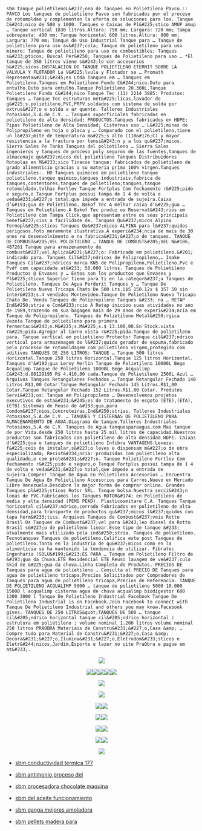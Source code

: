 
```
sbm tanque polietilenoL&#237;nea de Tanques en Polietileno Pavco.:: PAVCO Los tanques de polietileno Pavco son fabricados por el proceso de rotomoldeo y complementan la oferta de soluciones para los. Tanque C&#243;nico de 500 y 1000. Tanques e Caixas de Pl&#225;stico AMUP amup … Tanque vertical 1830 litros.Altura: 750 mm; Largura: 720 mm; Tampa sobreposta: 400 mm; Tanque horizontal 600 litros.Altura: 800 mm; Largura: 770 mm; Tanque de Uso Industrial Tanque para … Tanque de polietileno para uso av&#237;cola; Tanque de polietileno para uso minero; Tanque de polietileno para uso de combustibles; Tanques s&#233;pticos; Buscal Per&#250; Tanques de Polietileno para uso … *El tanque de 350 litros viene s&#243;lo con accesorios b&#225;sicos.INSTALACION DE TANQUE POLIETILENO ETERNIT SOBRE LA VALVULA Y FLOTADOR La V&#225;lvula y Flotador se … Promath Representa&#231;&#245;es Ltda Tanques em … Tanques em Polietileno.Tanques em Polietileno Fundo C&#244;nico.Duto para entulho.Duto para entulho.Tanque Polietileno 20.300L.Tanque Polietileno Fundo C&#244;nico Tanque Tec (11) 2214 3885: Produtos: Tanques … Tanque Tec estruturas met&#225;licas,lavador de g&#225;s.polietileno,PVC,PRFV.soldados com sistema de solda por extrus&#227;o e solda a ar quente. Talleres Industriales Potosinos,S.A.de C.V. … Tanques superficiales fabricados en polietileno de alta densidad; PRODUCTOS.Tanques fabricados en HDPE; Pipas Polietileno de Alta Densidad; Cisternas uso … L&#225;minas de Polipropileno en hoja o placa y … Comparado con el polietileno,tiene un l&#237;mite de temperatura m&#225;s alto (110&#176;C) y mayor resistencia a la fractura por tensi&#243;n y a los qu&#237;micos. Sierra Sales Pe Tanks Tanques del polietileno … Sierra Sales ingenieros y tanques de proceso poly seguros de las fuentes,tanques de almacenaje qu&#237;micos del polietileno Tanques Distribuidores Rotoplas en M&#233;xico Tinacos tanque: Fabricados de polietileno de grado alimenticio gracias a su materia prima 100% virgen.Tanques industriales:. HD Tanques quimicos em polietileno tanque polietileno,tanque quimico,tanques industriais,fabrica de tanques,contentores,tanques de polietileno,tanques,tanque rotomoldado,telhas Fortlev Tanque Fortplus Com fechamento r&#225;pido e seguro,o Tanque Fortplus possui tampa de 1 4 de volta e veda&#231;&#227;o total,que impede a entrada de sujeira.Caixa d’&#193;gua de Polietileno. Bakof Tec A melhor caixa d'&#225;gua … Tanques em Polietileno.A Bakof Tec produz os Reservat&#243;rios em Polietileno com Tampa Click,que apresentam entre os seus principais benef&#237;cios a facilidade de. Tanques Qu&#237;micos Alpina Termopl&#225;sticos Tanques Qu&#237;micos ALPINA para l&#237;quidos perigosos.Foto meramente ilustrativa.A experi&#234;ncia de mais de 30 anos no desenvolvimento e na fabrica&#231;&#227;o de tanques. TANQUE DE COMBUST&#205;VEL POLIETILENO … TANQUE DE COMBUST&#205;VEL N&#186; 487261 Tanque para armazenamento de combust&#237;vel.Aplica&#231;&#227;o: Fabricado em polietileno.&#201; indicado para. Tanques Cil&#237;ndricos de Polipropileno,… Imake Tanques Cil&#237;ndricos marca KNS de Polipropileno,Polietileno,Pvc e Pvdf com capacidade at&#233; 50.000 litros. Tanques de Polietileno Productos @ Envases y … Estos son los productos que Envases y Pl&#225;sticos Superior tiene para ti en la categor&#237;a Tanques de Polietileno. Tanques De Agua Perdurit Tanques y … Tanque De Polietileno Nuevo Tricapa Chato De 500 Lts.U$S 150.12x $ 357 50 sin inter&#233;s.4 vendidos Montevideo.Tanque De Polietileno Nuevo Tricapa Chato De. Venda Tanques de Polipropileno Tanques &#233; na … RETAP Ind&#250;stria e Com&#233;rcio A Retap iniciou suas atividades no ano de 1989,trazendo em sua bagagem mais de 29 anos de experi&#234;ncia em Tanque de Polipropileno. Tanques de Polietileno Metal&#250;rgica Vezeta Tanque de polietileno para primera fermentaci&#243;n.M&#225;s.M&#225;s.$ 13.100,00.En Stock.vista r&#225;pida.Agregar al Carro vista r&#225;pida.Tanque de polietileno para. Tanque vertical em polietileno Protector Tanque cil&#237;ndrico vertical para armazenagem de l&#237;quido gerador de espuma,fabricado pelo processo de rotomoldagem com polietileno virgem,protegido com aditivos TANQUES DE 250 LITROS: TANQUE … Tanque 500 litros Horizontal.Tanque 250 litros Horizontal.Tanque 125 litros Horizontal. Tanques d'&#193;gua Leroy Merlin Tanque de Polietileno 10000L Bege Acqualimp Tanque de Polietileno 10000L Bege Acqualimp C&#243;d.88129195 R$ 4.410,80 cada.Tanque de Polietileno 2500L Azul … Arquivos Tanques Retangulares Fechados … Tanque Retangular Fechado 140 Litros.R$1,00 Cotar.Tanque Retangular Fechado 145 Litros.R$1,00 Cotar.Tanque Retangular Fechado 152 Litros.R$1,00 Cotar. Produtos Servi&#231;os: Tanque em Polipropileno … Desenvolvemos projetos executivos de esta&#231;&#245;es de tratamento de esgoto (ETE),(ETA),(ETB).Sistemas de Reuso de &#193;gua,para Condom&#237;nios,Concreteiras,Ind&#250;strias. Talleres Industriales Potosinos,S.A.de C.V. … TANQUES Y CISTERNAS DE POLIETILENO PARA ALMACENAMIENTO DE AGUA.Diagrama de tanque.Talleres Industriales Potosinos,S.A de C.V. Tanques de Agua tanquesparaagua.com Mas tanque de por Vida.desde 250 litros hasta 25 mil litros de capacidad.Nuestros productos son fabricados con polietileno de alta densidad HDPE. Caixas d'&#225;gua e tanques de polietileno Infibra VANTAGENS.Leveza: f&#225;ceis de instalar,s&#227;o leves e dispensam m&#227;o de obra especializada; Resist&#234;ncia: produzidas com polietileno alta qualidade,e com prote&#231;&#227;o. Tanque Polietileno Fortlev Com fechamento r&#225;pido e seguro,o Tanque Fortplus possui tampa de 1 4 de volta e veda&#231;&#227;o total,que impede a entrada de sujeira.Compre! Tanque De Agua En Polietileno Accesorios … Encuentra Tanque De Agua En Polietileno Accesorios para Carros,Nuevo en Mercado Libre Venezuela.Descubre la mejor forma de comprar online. Grandes Tanques pl&#225;sticos Rotor SRL. Tanque bolsa.Nuestra secci&#243;n lonas de PVC.Fabricamos los Tanques ROTOR&#174; en Polietileno de media y alta densidad (PEMD PEAD). Plasticosmitare C.A. Tanques Tanque horizontal cil&#237;ndrico,cerrado Fabricados en polietileno de alta densidad,para transporte de productos qu&#237;micos l&#237;quidos con tapa herm&#233;tica. Arquivos Tanques de Combust&#237;veis Rotto Brasil Os Tanques de Combust&#237;vel para &#243;leo diesel da Rotto Brasil s&#227;o de polietileno linear.Esse tipo de tanque &#233; atualmente mais utilizado pela ind&#250;stria. Tanques de polietileno. Tecnotanques Tanques de polietileno.Califica este post Tanques de polietileno.Tanto en la industria de qu&#237;micos como en la alimenticia se ha mantenido la tendencia de utilizar. Fibratec Engenharia (SOLU&#199;&#213;ES PARA … Tanque em Polietileno Filtro de &#193;gua da Chuva.ETE Residencial ETE Reuso lavagem de ve&#237;culo Skid de &#225;gua da chuva.Linha Completa de Produtos. PRECIOS DE Tanques para agua de polietileno … Consulta el PRECIO DE Tanques para agua de polietileno tricapa,Precios Solicitados por Compradores de Tanques para agua de polietileno tricapa,Precios de Referencia. TANQUE DE POLIETILENO ACQUALIMP 5000 … tanque de polietileno 5000 10.000 15000 l acqualimp cisterna agua de chuva acqualimp biodigestor 600 1300 3000 l Tanque De Polietileno Industrial Facebook Tanque De Polietileno Industrial is on Facebook.Join Facebook to connect with Tanque De Polietileno Industrial and others you may know.Facebook gives. TANQUES DE 250 LITROS&quot;TANQUES DE 500 … tanque cil&#205;ndrico horizontal tanque cil&#205;ndrico horizontal c estrutura em polietileno ; volume nominal 1.200 litros volume nominal 250 litros PRAOBRA Materiais de Constru&#231;&#227;o,Casa &amp; … Compre tudo para Material de Constru&#231;&#227;o,Casa &amp; Decora&#231;&#227;o,Ilumina&#231;&#227;o,Eletrodom&#233;sticos e Eletr&#244;nicos,Jardim,Esporte e lazer no site PraObra e pague em at&#233;. 
```

<div align="center">

<a href="https://es-crusher.shibang-china.com/github&k=sbm+tanque+polietileno"><img src="https://static.shibang-china.com/es/crusher/logo.jpg"></a>

<a href="https://es-crusher.shibang-china.com/github&k=sbm+tanque+polietileno"><img src="https://static.shibang-china.com/es/crusher/index.jpg"></a><a href="https://es-crusher.shibang-china.com/material.htmlgithub&k=sbm+tanque+polietileno"><img src="https://static.shibang-china.com/es/crusher/material.jpg"></a><a href="https://es-crusher.shibang-china.com/application.htmlgithub&k=sbm+tanque+polietileno"><img src="https://static.shibang-china.com/es/crusher/application.jpg"></a><a href="https://es-crusher.shibang-china.com/aboutus.htmlgithub&k=sbm+tanque+polietileno"><img src="https://static.shibang-china.com/es/crusher/aboutus.jpg"></a><a href="https://es-crusher.shibang-china.com/contact.htmlgithub&k=sbm+tanque+polietileno"><img src="https://static.shibang-china.com/es/crusher/contact.jpg"></a>

<a href="https://es-crusher.shibang-china.com/github&k=sbm+tanque+polietileno"><img src="https://static.shibang-china.com/es/crusher/banner.jpg"></a>

<a href="https://swt.shibang-china.com/github&k=sbm+tanque+polietileno"><img src="https://static.shibang-china.com/es/crusher/text.jpg"></a>

<a href="https://swt.shibang-china.com/github&k=sbm+tanque+polietileno"><img src="https://static.shibang-china.com/es/crusher/chat.jpg"></a><a href="https://es-crusher.shibang-china.com/contact.htmlgithub&k=sbm+tanque+polietileno"><img src="https://static.shibang-china.com/es/crusher/message.jpg"></a>

<a href="https://es-crusher.shibang-china.com/products/pe.htmlgithub&k=sbm+tanque+polietileno"><img src="https://static.shibang-china.com/es/crusher/pe.jpg"></a><a href="https://es-crusher.shibang-china.com/products/pf.htmlgithub&k=sbm+tanque+polietileno"><img src="https://static.shibang-china.com/es/crusher/pf.jpg"></a>

<a href="https://es-crusher.shibang-china.com/products/hpt.htmlgithub&k=sbm+tanque+polietileno"><img src="https://static.shibang-china.com/es/crusher/hpt.jpg"></a><a href="https://es-crusher.shibang-china.com/products/vsi.htmlgithub&k=sbm+tanque+polietileno"><img src="https://static.shibang-china.com/es/crusher/vsi.jpg"></a>

<a href="https://es-crusher.shibang-china.com/products/klv.htmlgithub&k=sbm+tanque+polietileno"><img src="https://static.shibang-china.com/es/crusher/klv.jpg"></a><a href="https://es-crusher.shibang-china.com/products/portable.htmlgithub&k=sbm+tanque+polietileno"><img src="https://static.shibang-china.com/es/crusher/portable.jpg"></a>

<a href="https://swt.shibang-china.com/github&k=sbm+tanque+polietileno"><img src="https://static.shibang-china.com/es/crusher/case.jpg"></a>

</div>


* [sbm conductividad termica 177](sbm%20conductividad%20termica%20177.md)

* [sbm antimonio proceso del](sbm%20antimonio%20proceso%20del.md)

* [sbm procesadora chocolate maquina](sbm%20procesadora%20chocolate%20maquina.md)

* [sbm del aceite funcionamiento](sbm%20del%20aceite%20funcionamiento.md)

* [sbm ganga mejores amoladora](sbm%20ganga%20mejores%20amoladora.md)

* [sbm pellets madera para](sbm%20pellets%20madera%20para.md)